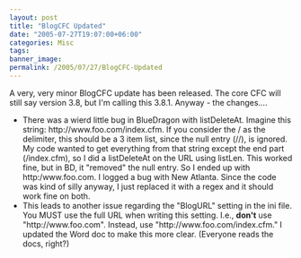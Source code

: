 ```yaml
---
layout: post
title: "BlogCFC Updated"
date: "2005-07-27T19:07:00+06:00"
categories: Misc 
tags: 
banner_image: 
permalink: /2005/07/27/BlogCFC-Updated
---
```


A very, very minor BlogCFC update has been released. The core CFC will still say version 3.8, but I'm calling this 3.8.1. Anyway - the changes....

<ul>
<li>There was a wierd little bug in BlueDragon with listDeleteAt. Imagine this string: http://www.foo.com/index.cfm. If you consider the / as the delimiter, this should be a 3 item list, since the null entry (//), is ignored. My code wanted to get everything from that string except the end part (/index.cfm), so I did a listDeleteAt on the URL using listLen. This worked fine, but in BD, it "removed" the null entry. So I ended up with http:/www.foo.com. I logged a bug with New Atlanta. Since the code was kind of silly anyway, I just replaced it with a regex and it should work fine on both.
<li>This leads to another issue regarding the "BlogURL" setting in the ini file. You MUST use the full URL when writing this setting. I.e., <b>don't</b> use "http://www.foo.com". Instead, use "http://www.foo.com/index.cfm." I updated the Word doc to make this more clear. (Everyone reads the docs, right?)
</ul>